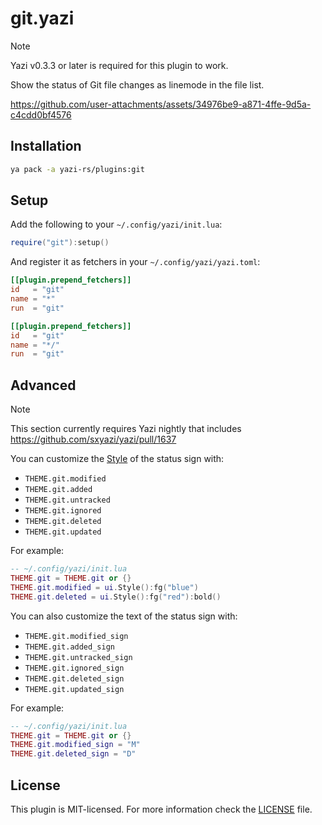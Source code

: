 # git.yazi

> [!NOTE]
> Yazi v0.3.3 or later is required for this plugin to work.

Show the status of Git file changes as linemode in the file list.

https://github.com/user-attachments/assets/34976be9-a871-4ffe-9d5a-c4cdd0bf4576

## Installation

```sh
ya pack -a yazi-rs/plugins:git
```

## Setup

Add the following to your `~/.config/yazi/init.lua`:

```lua
require("git"):setup()
```

And register it as fetchers in your `~/.config/yazi/yazi.toml`:

```toml
[[plugin.prepend_fetchers]]
id   = "git"
name = "*"
run  = "git"

[[plugin.prepend_fetchers]]
id   = "git"
name = "*/"
run  = "git"
```

## Advanced

> [!NOTE]
> This section currently requires Yazi nightly that includes https://github.com/sxyazi/yazi/pull/1637

You can customize the [Style](https://yazi-rs.github.io/docs/plugins/layout#style) of the status sign with:

- `THEME.git.modified`
- `THEME.git.added`
- `THEME.git.untracked`
- `THEME.git.ignored`
- `THEME.git.deleted`
- `THEME.git.updated`

For example:

```lua
-- ~/.config/yazi/init.lua
THEME.git = THEME.git or {}
THEME.git.modified = ui.Style():fg("blue")
THEME.git.deleted = ui.Style():fg("red"):bold()
```

You can also customize the text of the status sign with:

- `THEME.git.modified_sign`
- `THEME.git.added_sign`
- `THEME.git.untracked_sign`
- `THEME.git.ignored_sign`
- `THEME.git.deleted_sign`
- `THEME.git.updated_sign`

For example:

```lua
-- ~/.config/yazi/init.lua
THEME.git = THEME.git or {}
THEME.git.modified_sign = "M"
THEME.git.deleted_sign = "D"
```

## License

This plugin is MIT-licensed. For more information check the [LICENSE](LICENSE) file.

